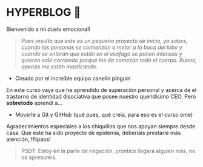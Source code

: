 # HYPERBLOG 🤗

Bienvenido a mi duelo emocional!
>*Pues resulta que este es un pequeño proyecto de inicio, ya sabes, cuando las personas se comienzan a meter a la boca del lobo y cuando se enteran que están en el esófago se ponen intensas y quieren salir corriendo porque les da comezón todo el cuerpo. Bueno, apenas me están masticando.*
* Creado por el increíble equipo canelin pinguin 

En este curso vaya que he aprendido de superación personal y acerca de el trastorno de identidad disociativa que posee nuestro queridísimo CEO.
Pero **sobretodo** aprendí a...
- Moverle a Git y GitHub (qué pues, qué creía, para eso es el curso ome)

Agradecimientos especiales a los chiquillos que nos apoyan siempre desde casa. Que este ha sido proyecto de epidemia, deberiáis prestarle más atención, !flipaos!
>PSDT: Estoy en la parte de negación, prontico llegará alguien más, no os apresuréis. 
